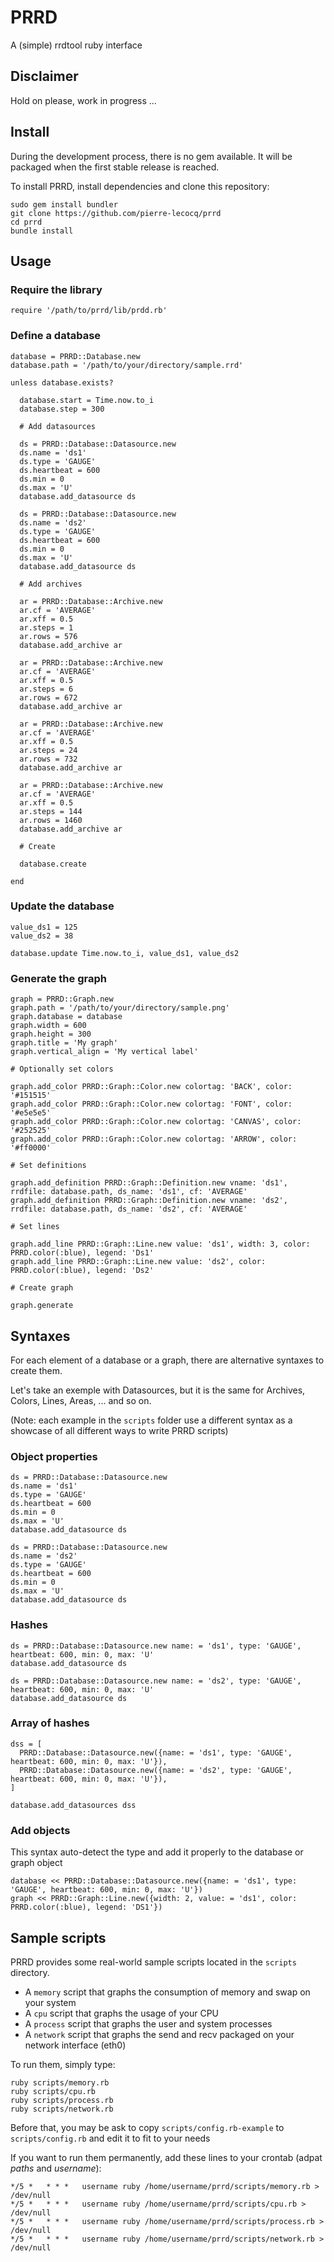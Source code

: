 # PRRD

A (simple) rrdtool ruby interface

## Disclaimer

Hold on please, work in progress ...

## Install

During the development process, there is no gem available. It will be packaged when the first stable release is reached.

To install PRRD, install dependencies and clone this repository:

```
sudo gem install bundler
git clone https://github.com/pierre-lecocq/prrd
cd prrd
bundle install
```

## Usage

### Require the library

`require '/path/to/prrd/lib/prdd.rb'`

### Define a database

```
database = PRRD::Database.new
database.path = '/path/to/your/directory/sample.rrd'

unless database.exists?

  database.start = Time.now.to_i
  database.step = 300

  # Add datasources

  ds = PRRD::Database::Datasource.new
  ds.name = 'ds1'
  ds.type = 'GAUGE'
  ds.heartbeat = 600
  ds.min = 0
  ds.max = 'U'
  database.add_datasource ds

  ds = PRRD::Database::Datasource.new
  ds.name = 'ds2'
  ds.type = 'GAUGE'
  ds.heartbeat = 600
  ds.min = 0
  ds.max = 'U'
  database.add_datasource ds

  # Add archives

  ar = PRRD::Database::Archive.new
  ar.cf = 'AVERAGE'
  ar.xff = 0.5
  ar.steps = 1
  ar.rows = 576
  database.add_archive ar

  ar = PRRD::Database::Archive.new
  ar.cf = 'AVERAGE'
  ar.xff = 0.5
  ar.steps = 6
  ar.rows = 672
  database.add_archive ar

  ar = PRRD::Database::Archive.new
  ar.cf = 'AVERAGE'
  ar.xff = 0.5
  ar.steps = 24
  ar.rows = 732
  database.add_archive ar

  ar = PRRD::Database::Archive.new
  ar.cf = 'AVERAGE'
  ar.xff = 0.5
  ar.steps = 144
  ar.rows = 1460
  database.add_archive ar

  # Create

  database.create

end
```

### Update the database

```
value_ds1 = 125
value_ds2 = 38

database.update Time.now.to_i, value_ds1, value_ds2

```

### Generate the graph

```
graph = PRRD::Graph.new
graph.path = '/path/to/your/directory/sample.png'
graph.database = database
graph.width = 600
graph.height = 300
graph.title = 'My graph'
graph.vertical_align = 'My vertical label'

# Optionally set colors

graph.add_color PRRD::Graph::Color.new colortag: 'BACK', color: '#151515'
graph.add_color PRRD::Graph::Color.new colortag: 'FONT', color: '#e5e5e5'
graph.add_color PRRD::Graph::Color.new colortag: 'CANVAS', color: '#252525'
graph.add_color PRRD::Graph::Color.new colortag: 'ARROW', color: '#ff0000'

# Set definitions

graph.add_definition PRRD::Graph::Definition.new vname: 'ds1', rrdfile: database.path, ds_name: 'ds1', cf: 'AVERAGE'
graph.add_definition PRRD::Graph::Definition.new vname: 'ds2', rrdfile: database.path, ds_name: 'ds2', cf: 'AVERAGE'

# Set lines

graph.add_line PRRD::Graph::Line.new value: 'ds1', width: 3, color: PRRD.color(:blue), legend: 'Ds1'
graph.add_line PRRD::Graph::Line.new value: 'ds2', color: PRRD.color(:blue), legend: 'Ds2'

# Create graph

graph.generate

```

## Syntaxes

For each element of a database or a graph, there are alternative syntaxes to create them.

Let's take an exemple with Datasources, but it is the same for Archives, Colors, Lines, Areas, ... and so on.

(Note: each example in the `scripts` folder use a different syntax as a showcase of all different ways to write PRRD scripts)

### Object properties

```
ds = PRRD::Database::Datasource.new
ds.name = 'ds1'
ds.type = 'GAUGE'
ds.heartbeat = 600
ds.min = 0
ds.max = 'U'
database.add_datasource ds

ds = PRRD::Database::Datasource.new
ds.name = 'ds2'
ds.type = 'GAUGE'
ds.heartbeat = 600
ds.min = 0
ds.max = 'U'
database.add_datasource ds
```

### Hashes

```
ds = PRRD::Database::Datasource.new name: = 'ds1', type: 'GAUGE', heartbeat: 600, min: 0, max: 'U'
database.add_datasource ds

ds = PRRD::Database::Datasource.new name: = 'ds2', type: 'GAUGE', heartbeat: 600, min: 0, max: 'U'
database.add_datasource ds
```

### Array of hashes

```
dss = [
  PRRD::Database::Datasource.new({name: = 'ds1', type: 'GAUGE', heartbeat: 600, min: 0, max: 'U'}),
  PRRD::Database::Datasource.new({name: = 'ds2', type: 'GAUGE', heartbeat: 600, min: 0, max: 'U'}),
]

database.add_datasources dss
```

### Add objects

This syntax auto-detect the type and add it properly to the database or graph object

```
database << PRRD::Database::Datasource.new({name: = 'ds1', type: 'GAUGE', heartbeat: 600, min: 0, max: 'U'})
graph << PRRD::Graph::Line.new({width: 2, value: = 'ds1', color: PRRD.color(:blue), legend: 'DS1'})
```

## Sample scripts

PRRD provides some real-world sample scripts located in the `scripts` directory.

- A `memory` script that graphs the consumption of memory and swap on your system
- A `cpu` script that graphs the usage of your CPU
- A `process` script that graphs the user and system processes
- A `network` script that graphs the send and recv packaged on your network interface (eth0)

To run them, simply type:

```
ruby scripts/memory.rb
ruby scripts/cpu.rb
ruby scripts/process.rb
ruby scripts/network.rb
```

Before that, you may be ask to copy `scripts/config.rb-example` to `scripts/config.rb` and edit it to fit to your needs

If you want to run them permanently, add these lines to your crontab (adpat *paths* and *username*):

```
*/5 *   * * *   username ruby /home/username/prrd/scripts/memory.rb > /dev/null
*/5 *   * * *   username ruby /home/username/prrd/scripts/cpu.rb > /dev/null
*/5 *   * * *   username ruby /home/username/prrd/scripts/process.rb > /dev/null
*/5 *   * * *   username ruby /home/username/prrd/scripts/network.rb > /dev/null
```
